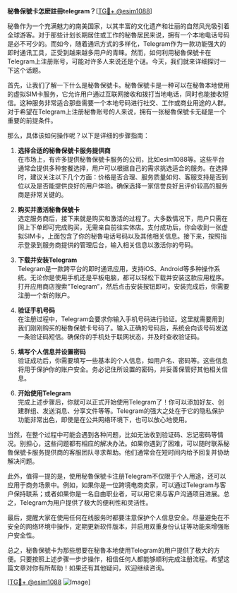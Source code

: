 **秘魯保號卡怎麽註冊telegram？**[[TG💪+ @esim1088](https://t.me/s/esim1088)]

秘魯作为一个充满魅力的南美国家，以其丰富的文化遗产和壮丽的自然风光吸引着全球游客。对于那些计划长期居住或工作的秘魯居民来说，拥有一个本地电话号码是必不可少的。而如今，随着通讯方式的多样化，Telegram作为一款功能强大的即时通讯工具，正受到越来越多用户的青睐。然而，如何利用秘魯保號卡在Telegram上注册账号，可能对许多人来说还是个谜。今天，我们就来详细探讨一下这个话题。

首先，让我们了解一下什么是秘魯保號卡。秘魯保號卡是一种可以在秘魯本地使用的虚拟SIM卡服务，它允许用户通过互联网接收和拨打当地电话，同时也能接收短信。这种服务非常适合那些需要一个本地号码进行社交、工作或商业用途的人群。对于希望在Telegram上注册秘魯账号的人来说，拥有一张秘魯保號卡无疑是一个重要的前提条件。

那么，具体该如何操作呢？以下是详细的步骤指南：

1. **选择合适的秘魯保號卡服务提供商**  
   在市场上，有许多提供秘魯保號卡服务的公司，比如esim1088等。这些平台通常会提供多种套餐选择，用户可以根据自己的需求挑选适合的服务。在选择时，建议关注以下几个方面：价格是否合理、服务质量如何、客服支持是否到位以及是否能提供良好的用户体验。确保选择一家信誉良好且评价较高的服务商是非常关键的。

2. **购买并激活秘魯保號卡**  
   选定服务商后，接下来就是购买和激活的过程了。大多数情况下，用户只需在网上下单即可完成购买，无需亲自前往实体店。支付成功后，你会收到一张虚拟SIM卡，上面包含了你的秘魯电话号码以及其他相关信息。接下来，按照指示登录到服务商提供的管理后台，输入相关信息以激活你的号码。

3. **下载并安装Telegram**  
   Telegram是一款跨平台的即时通讯应用，支持iOS、Android等多种操作系统。无论你是使用手机还是平板电脑，都可以轻松下载并安装这款应用程序。打开应用商店搜索“Telegram”，然后点击安装按钮即可。安装完成后，你需要注册一个新的账户。

4. **验证手机号码**  
   在注册过程中，Telegram会要求你输入手机号码进行验证。这里就需要用到我们刚刚购买的秘魯保號卡号码了。输入正确的号码后，系统会向该号码发送一条验证码短信。确保你的手机处于联网状态，并及时查收验证码。

5. **填写个人信息并设置密码**  
   验证成功后，你需要填写一些基本的个人信息，如用户名、密码等。这些信息将用于保护你的账户安全。务必记住所设置的密码，并妥善保管好其他相关信息。

6. **开始使用Telegram**  
   完成上述步骤后，你就可以正式开始使用Telegram了！你可以添加好友、创建群组、发送消息、分享文件等等。Telegram的强大之处在于它的隐私保护功能非常出色，即使是在公共网络环境下，也可以放心地使用。

当然，在整个过程中可能会遇到各种问题，比如无法收到验证码、忘记密码等情况。别担心，这些问题都有相应的解决办法。如果你遇到了困难，可以随时联系秘魯保號卡服务提供商的客服团队寻求帮助。他们通常会在短时间内给予回复并协助解决问题。

此外，值得一提的是，使用秘魯保號卡注册Telegram不仅限于个人用途，还可以应用于商务场景中。例如，如果你是一位跨境电商卖家，可以通过Telegram与客户保持联系；或者如果你是一名自由职业者，可以用它来与客户沟通项目进展。总之，Telegram为用户提供了极大的便利性和灵活性。

最后，提醒大家在使用任何在线服务时都要注意保护个人信息安全。尽量避免在不安全的网络环境中操作，定期更新软件版本，并启用双重身份认证等功能来增强账户安全性。

总之，秘魯保號卡为那些想要在秘魯本地使用Telegram的用户提供了极大的方便。只要按照上述步骤一步步操作，相信任何人都能够顺利完成注册流程。希望这篇文章对你有所帮助！如果还有其他疑问，欢迎继续咨询。

[[TG💪+ @esim1088](https://t.me/s/esim1088) ![Image](https://i.postimg.cc/4NQfJmqS/Snipaste-2025-05-13-00-14-12.png)]